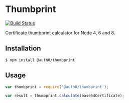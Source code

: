 Thumbprint
==========

[![Build Status](https://travis-ci.org/auth0/thumbprint.svg?branch=master)](https://travis-ci.org/auth0/thumbprint)

Certificate thumbprint calculator for Node 4, 6 and 8.

## Installation

    $ npm install @auth0/thumbprint

## Usage

```javascript
var thumbprint = require('@auth0/thumbprint');

var result = thumbprint.calculate(base64Certificate);
```